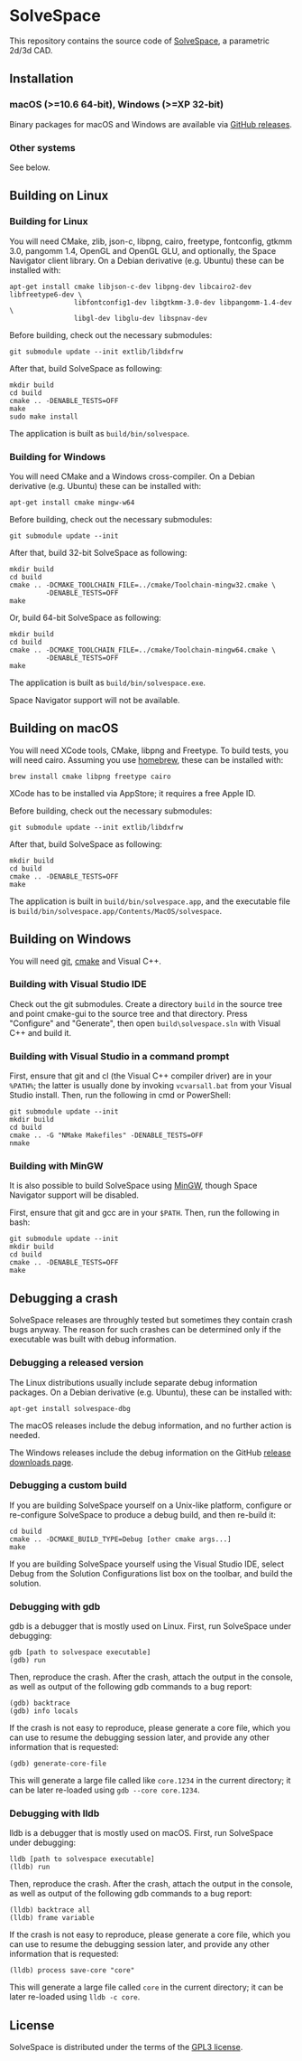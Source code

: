 SolveSpace
==========

This repository contains the source code of [SolveSpace][], a parametric
2d/3d CAD.

[solvespace]: http://solvespace.com

Installation
------------

### macOS (>=10.6 64-bit), Windows (>=XP 32-bit)

Binary packages for macOS and Windows are available via
[GitHub releases][rel].

[rel]: https://github.com/solvespace/solvespace/releases

### Other systems

See below.

Building on Linux
-----------------

### Building for Linux

You will need CMake, zlib, json-c, libpng, cairo, freetype, fontconfig, gtkmm 3.0, pangomm 1.4,
OpenGL and OpenGL GLU, and optionally, the Space Navigator client library.
On a Debian derivative (e.g. Ubuntu) these can be installed with:

    apt-get install cmake libjson-c-dev libpng-dev libcairo2-dev libfreetype6-dev \
                    libfontconfig1-dev libgtkmm-3.0-dev libpangomm-1.4-dev \
                    libgl-dev libglu-dev libspnav-dev

Before building, check out the necessary submodules:

    git submodule update --init extlib/libdxfrw

After that, build SolveSpace as following:

    mkdir build
    cd build
    cmake .. -DENABLE_TESTS=OFF
    make
    sudo make install

The application is built as `build/bin/solvespace`.

### Building for Windows

You will need CMake and a Windows cross-compiler.
On a Debian derivative (e.g. Ubuntu) these can be installed with:

    apt-get install cmake mingw-w64

Before building, check out the necessary submodules:

    git submodule update --init

After that, build 32-bit SolveSpace as following:

    mkdir build
    cd build
    cmake .. -DCMAKE_TOOLCHAIN_FILE=../cmake/Toolchain-mingw32.cmake \
             -DENABLE_TESTS=OFF
    make

Or, build 64-bit SolveSpace as following:

    mkdir build
    cd build
    cmake .. -DCMAKE_TOOLCHAIN_FILE=../cmake/Toolchain-mingw64.cmake \
             -DENABLE_TESTS=OFF
    make

The application is built as `build/bin/solvespace.exe`.

Space Navigator support will not be available.

Building on macOS
-----------------

You will need XCode tools, CMake, libpng and Freetype. To build tests, you
will need cairo. Assuming you use
[homebrew][], these can be installed with:

    brew install cmake libpng freetype cairo

XCode has to be installed via AppStore; it requires a free Apple ID.

Before building, check out the necessary submodules:

    git submodule update --init extlib/libdxfrw

After that, build SolveSpace as following:

    mkdir build
    cd build
    cmake .. -DENABLE_TESTS=OFF
    make

The application is built in `build/bin/solvespace.app`, and
the executable file is `build/bin/solvespace.app/Contents/MacOS/solvespace`.

[homebrew]: http://brew.sh/

Building on Windows
-------------------

You will need [git][gitwin],  [cmake][cmakewin] and Visual C++.

### Building with Visual Studio IDE

Check out the git submodules. Create a directory `build` in
the source tree and point cmake-gui to the source tree and that directory.
Press "Configure" and "Generate", then open `build\solvespace.sln` with
Visual C++ and build it.

### Building with Visual Studio in a command prompt

First, ensure that git and cl (the Visual C++ compiler driver) are in your
`%PATH%`; the latter is usually done by invoking `vcvarsall.bat` from your
Visual Studio install. Then, run the following in cmd or PowerShell:

    git submodule update --init
    mkdir build
    cd build
    cmake .. -G "NMake Makefiles" -DENABLE_TESTS=OFF
    nmake

### Building with MinGW

It is also possible to build SolveSpace using [MinGW][mingw], though
Space Navigator support will be disabled.

First, ensure that git and gcc are in your `$PATH`. Then, run the following
in bash:

    git submodule update --init
    mkdir build
    cd build
    cmake .. -DENABLE_TESTS=OFF
    make

[gitwin]: https://git-scm.com/download/win
[cmakewin]: http://www.cmake.org/download/#latest
[mingw]: http://www.mingw.org/

Debugging a crash
-----------------

SolveSpace releases are throughly tested but sometimes they contain crash
bugs anyway. The reason for such crashes can be determined only if the executable
was built with debug information.

### Debugging a released version

The Linux distributions usually include separate debug information packages.
On a Debian derivative (e.g. Ubuntu), these can be installed with:

    apt-get install solvespace-dbg

The macOS releases include the debug information, and no further action
is needed.

The Windows releases include the debug information on the GitHub
[release downloads page](https://github.com/solvespace/solvespace/releases).

### Debugging a custom build

If you are building SolveSpace yourself on a Unix-like platform,
configure or re-configure SolveSpace to produce a debug build, and
then re-build it:

    cd build
    cmake .. -DCMAKE_BUILD_TYPE=Debug [other cmake args...]
    make

If you are building SolveSpace yourself using the Visual Studio IDE,
select Debug from the Solution Configurations list box on the toolbar,
and build the solution.

### Debugging with gdb

gdb is a debugger that is mostly used on Linux. First, run SolveSpace
under debugging:

    gdb [path to solvespace executable]
    (gdb) run

Then, reproduce the crash. After the crash, attach the output in
the console, as well as output of the following gdb commands to
a bug report:

    (gdb) backtrace
    (gdb) info locals

If the crash is not easy to reproduce, please generate a core file,
which you can use to resume the debugging session later, and provide
any other information that is requested:

    (gdb) generate-core-file

This will generate a large file called like `core.1234` in the current
directory; it can be later re-loaded using `gdb --core core.1234`.

### Debugging with lldb

lldb is a debugger that is mostly used on macOS. First, run SolveSpace
under debugging:

    lldb [path to solvespace executable]
    (lldb) run

Then, reproduce the crash. After the crash, attach the output in
the console, as well as output of the following gdb commands to
a bug report:

    (lldb) backtrace all
    (lldb) frame variable

If the crash is not easy to reproduce, please generate a core file,
which you can use to resume the debugging session later, and provide
any other information that is requested:

    (lldb) process save-core "core"

This will generate a large file called `core` in the current
directory; it can be later re-loaded using `lldb -c core`.

License
-------

SolveSpace is distributed under the terms of the [GPL3 license](COPYING.txt).

